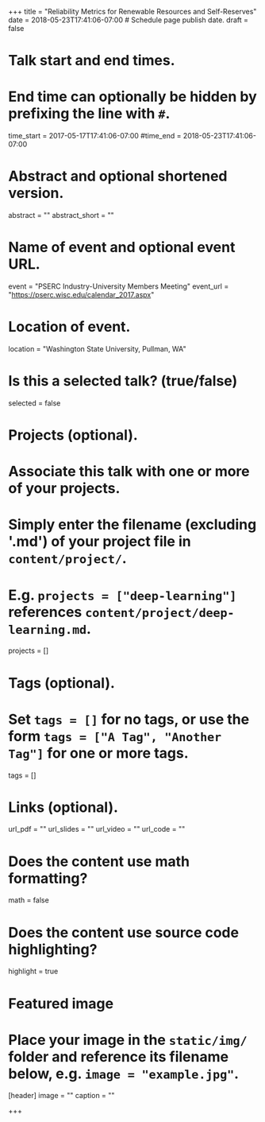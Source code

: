 +++
title = "Reliability Metrics for Renewable Resources and Self-Reserves"
date = 2018-05-23T17:41:06-07:00  # Schedule page publish date.
draft = false

# Talk start and end times.
#   End time can optionally be hidden by prefixing the line with `#`.
time_start = 2017-05-17T17:41:06-07:00
#time_end = 2018-05-23T17:41:06-07:00

# Abstract and optional shortened version.
abstract = ""
abstract_short = ""

# Name of event and optional event URL.
event = "PSERC Industry-University Members Meeting"
event_url = "https://pserc.wisc.edu/calendar_2017.aspx"

# Location of event.
location = "Washington State University, Pullman, WA"

# Is this a selected talk? (true/false)
selected = false

# Projects (optional).
#   Associate this talk with one or more of your projects.
#   Simply enter the filename (excluding '.md') of your project file in `content/project/`.
#   E.g. `projects = ["deep-learning"]` references `content/project/deep-learning.md`.
projects = []

# Tags (optional).
#   Set `tags = []` for no tags, or use the form `tags = ["A Tag", "Another Tag"]` for one or more tags.
tags = []

# Links (optional).
url_pdf = ""
url_slides = ""
url_video = ""
url_code = ""

# Does the content use math formatting?
math = false

# Does the content use source code highlighting?
highlight = true

# Featured image
# Place your image in the `static/img/` folder and reference its filename below, e.g. `image = "example.jpg"`.
[header]
image = ""
caption = ""

+++
